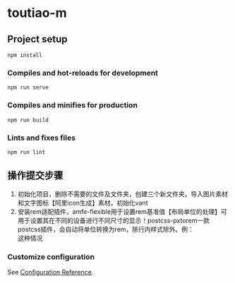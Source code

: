 # toutiao-m

## Project setup
```
npm install
```

### Compiles and hot-reloads for development
```
npm run serve
```

### Compiles and minifies for production
```
npm run build
```

### Lints and fixes files
```
npm run lint
```
## 操作提交步骤
1. 初始化项目，删除不需要的文件及文件夹，创建三个新文件夹，导入图片素材和文字图标【阿里icon生成】素材，初始化vant
2. 安装rem适配插件，amfe-flexible用于设置rem基准值【布局单位的处理】可用于设置其在不同的设备进行不同尺寸的显示！postcss-pxtorem一款postcss插件，会自动将单位转换为rem，除行内样式除外。例：<div style="width:200px"></div>这种情况







### Customize configuration
See [Configuration Reference](https://cli.vuejs.org/config/).
